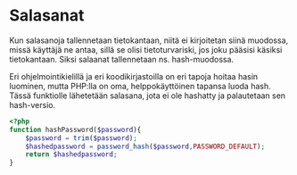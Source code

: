 # Salasanat

Kun salasanoja tallennetaan tietokantaan, niitä ei kirjoitetan siinä muodossa, missä käyttäjä ne antaa, sillä se olisi tietoturvariski, jos joku pääsisi käsiksi tietokantaan. Siksi salaanat tallennetaan ns. hash-muodossa.

Eri ohjelmointikielillä ja eri koodikirjastoilla on eri tapoja hoitaa hasin luominen, mutta PHP:lla on oma, helppokäyttöinen tapansa luoda hash. Tässä funktiolle lähetetään salasana, jota ei ole hashatty ja palautetaan sen hash-versio.

````php
<?php
function hashPassword($password){
    $password = trim($password);
    $hashedpassword = password_hash($password,PASSWORD_DEFAULT);
    return $hashedpassword;
}
````